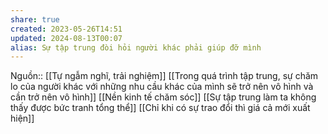 ```yaml
---
share: true
created: 2023-05-26T14:51
updated: 2024-08-13T00:07
alias: Sự tập trung đòi hỏi người khác phải giúp đỡ mình
---
```

Nguồn:: [[Tự ngẫm nghĩ, trải nghiệm]]
[[Trong quá trình tập trung, sự chăm lo của người khác với những nhu cầu khác của mình sẽ trở nên vô hình và cần trở nên vô hình]] 
[[Nền kinh tế chăm sóc]]
[[Sự tập trung làm ta không thấy được bức tranh tổng thể]]
[[Chỉ khi có sự trao đổi thì giá cả mới xuất hiện]]
